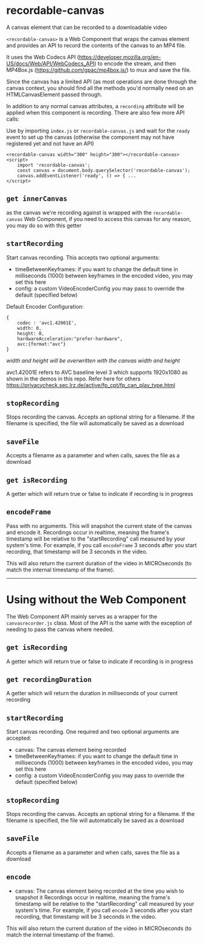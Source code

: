 # recordable-canvas
A canvas element that can be recorded to a downloadable video

`<recordable-canvas>` is a Web Component that wraps the canvas element and provides an API to record the contents
of the canvas to an MP4 file.

It uses the Web Codecs API (https://developer.mozilla.org/en-US/docs/Web/API/WebCodecs_API) to encode the stream, 
and then MP4Box.js (https://github.com/gpac/mp4box.js/) to mux and save the file.

Since the canvas has a limited API (as most operations are done through the canvas context, you should find all the methods you'd normally need on an HTMLCanvasElement
passed through.

In addition to any normal canvas attributes, a `recording` attribute will be applied when this 
component is recording. There are also few more API calls:

Use by importing `index.js` or `recordable-canvas.js` and wait for the `ready` event
to set up the canvas (otherwise the component may not have registered yet and not have an API)
```
<recordable-canvas width="300" height="300"></recordable-canvas>
<script>
    import 'recordable-canvas';
    const canvas = document.body.querySelector('recordable-canvas');
    canvas.addEventListener('ready', () => { ...
</script>
```

`get innerCanvas`
-----------------
as the canvas we're recording against is wrapped with the `recordable-canvas` Web Component, 
if you need to access this canvas for any reason, you may do so with this getter

`startRecording`
----------------
Start canvas recording. This accepts two optional arguments:
- timeBetweenKeyframes: if you want to change the default time in milliseconds (1000) between keyframes in the encoded video, you may set this here
- config: a custom VideoEncoderConfig you may pass to override the default (specified below)

Default Encoder Configuration:
```
{
    codec : 'avc1.42001E',
    width: 0,
    height: 0,
    hardwareAcceleration:"prefer-hardware",
    avc:{format:"avc"}
}
```
*width and height will be overwritten with the canvas width and height*

avc1.42001E refers to AVC baseline level 3 which supports 1920x1080 as shown in the demos in this repo.
Refer here for others https://privacycheck.sec.lrz.de/active/fp_cpt/fp_can_play_type.html

`stopRecording`
----------------
Stops recording the canvas. Accepts an optional string for a filename. If the filename is
specified, the file will automatically be saved as a download

`saveFile`
-----------
Accepts a filename as a parameter and when calls, saves the file as a download

`get isRecording`
-----------------
A getter which will return true or false to indicate if recording is in progress

`encodeFrame`
-------------
Pass with no arguments. This will snapshot the current state of the canvas and encode it.
Recordings occur in realtime, meaning the frame's timestamp will be relative to
the "startRecording" call measured by your system's time. For example, if you call `encodeFrame`
3 seconds after you start recording, that timestamp will be 3 seconds in the video.

This will also return the current duration of the video in MICROseconds (to match the internal timestamp of the frame).


-------------------------------

Using without the Web Component
===============================

The Web Component API mainly serves as a wrapper for the `canvasrecorder.js` class.
Most of the API is the same with the exception of needing to pass the canvas where needed.

`get isRecording`
-----------------
A getter which will return true or false to indicate if recording is in progress

`get recordingDuration`
-----------------
A getter which will return the duration in milliseconds of your current recording

`startRecording`
----------------
Start canvas recording. One required and two optional arguments are accepted:
- canvas: The canvas element being recorded
- timeBetweenKeyframes: if you want to change the default time in milliseconds (1000) between keyframes in the encoded video, you may set this here
- config: a custom VideoEncoderConfig you may pass to override the default (specified below)

`stopRecording`
----------------
Stops recording the canvas. Accepts an optional string for a filename. If the filename is
specified, the file will automatically be saved as a download

`saveFile`
-----------
Accepts a filename as a parameter and when calls, saves the file as a download

`encode`
--------
- canvas: The canvas element being recorded at the time you wish to snapshot it
Recordings occur in realtime, meaning the frame's timestamp will be relative to
the "startRecording" call measured by your system's time. For example, if you call `encode`
3 seconds after you start recording, that timestamp will be 3 seconds in the video.

This will also return the current duration of the video in MICROseconds (to match the internal timestamp of the frame).

